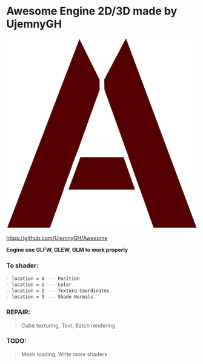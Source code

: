 # Awesome Engine 2D/3D made by UjemnyGH

![Awesome image logo](/data/texture/awesome.png)

https://github.com/UjemnyGH/Awesome


**Engine use GLFW, GLEW, GLM to work properly**

### To shader:
    - location = 0 --- Position
    - location = 1 --- Color
    - location = 2 --- Texture Coordinates
    - location = 3 --- Shade Normals

### REPAIR:
> Cube texturing,
> Text,
> Batch rendering

### TODO:
> Mesh loading,
> Write more shaders